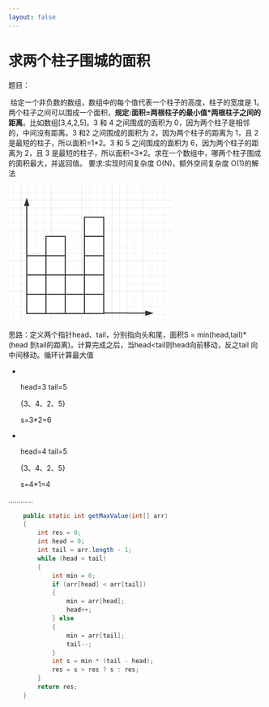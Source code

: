 ```yaml
---
layout: false
---
```




# 求两个柱子围城的面积

题目：

​	给定一个非负数的数组，数组中的每个值代表一个柱子的高度，柱子的宽度是 1。两个柱子之间可以围成一个面积，**规定:面积=两根柱子的最小值\*两根柱子之间的距离**。比如数组[3,4,2,5]。3 和 4 之间围成的面积为 0，因为两个柱子是相邻的，中间没有距离。3 和2 之间围成的面积为 2，因为两个柱子的距离为 1，且 2 是最短的柱子，所以面积=1\*2。3 和 5 之间围成的面积为 6，因为两个柱子的距离为 2，且 3 是最短的柱子，所以面积=3*2。求在一个数组中，哪两个柱子围成的面积最大，并返回值。
要求:实现时间复杂度 O(N)，额外空间复杂度 O(1)的解法

![](../pic/pic6.png)

思路：定义两个指针head、tail，分别指向头和尾，面积S = min(head,tail)*(head 到tail的距离)。计算完成之后，当head<tail则head向前移动，反之tail 向中间移动。循环计算最大值

* ​

  head=3      tail=5

  {3、4、2、5}

  s=3*2=6

* ​

  head=4      tail=5

  {3、4、2、5}

  s=4*1=4

…………

```java
	public static int getMaxValue(int[] arr)
	{
		int res = 0;
		int head = 0;
		int tail = arr.length - 1;
		while (head < tail)
		{
			int min = 0;
			if (arr[head] < arr[tail])
			{
				min = arr[head];
				head++;
			} else
			{
				min = arr[tail];
				tail--;
			}
			int s = min * (tail - head);
			res = s > res ? s : res;
		}
		return res;
	}
```